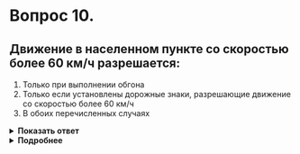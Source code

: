 # Вопрос 10.

## Движение в населенном пункте со скоростью более 60 км/ч разрешается:

1. Только при выполнении обгона
2. Только если установлены дорожные знаки, разрешающие движение со скоростью более 60 км/ч
3. В обоих перечисленных случаях

<details>
<summary><b>Показать ответ</b></summary>
Правильный ответ: 2
</details>
<details>
<summary><b>Подробнее</b></summary>
В населённых пунктах скорость движения ограничена: она не должна превышать 60 км/ч. Повышенная скорость может быть введена на отдельных участках дорог путём установки знаков 3.24 «Ограничение максимальной скорости».
(Пункт 10.2 ПДД)
</details>